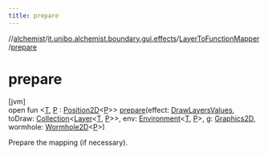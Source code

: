 ```yaml
---
title: prepare
---
```

//[alchemist](../../../index.html)/[it.unibo.alchemist.boundary.gui.effects](../index.html)/[LayerToFunctionMapper](index.html)/[prepare](prepare.html)



# prepare



[jvm]\
open fun <[T](prepare.html), [P](prepare.html) : [Position2D](../../it.unibo.alchemist.model.interfaces/-position2-d/index.html)<[P](prepare.html)>> [prepare](prepare.html)(effect: [DrawLayersValues](../-draw-layers-values/index.html), toDraw: [Collection](https://kotlinlang.org/api/latest/jvm/stdlib/kotlin.collections/-collection/index.html)<[Layer](../../it.unibo.alchemist.model.interfaces/-layer/index.html)<[T](prepare.html), [P](prepare.html)>>, env: [Environment](../../it.unibo.alchemist.model.interfaces/-environment/index.html)<[T](prepare.html), [P](prepare.html)>, g: [Graphics2D](https://docs.oracle.com/javase/8/docs/api/java/awt/Graphics2D.html), wormhole: [Wormhole2D](../../it.unibo.alchemist.boundary.wormhole.interfaces/-wormhole2-d/index.html)<[P](prepare.html)>)



Prepare the mapping (if necessary).




